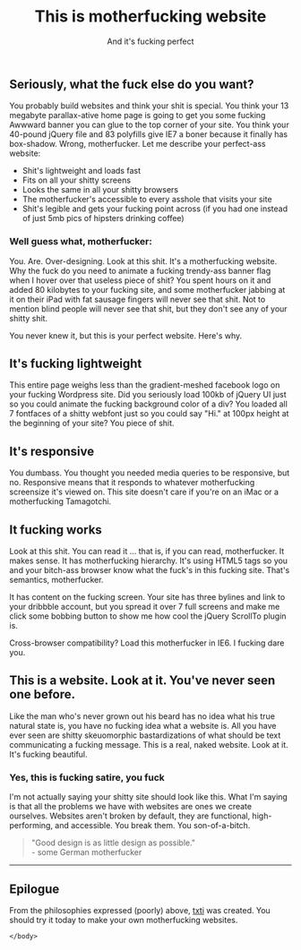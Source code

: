 <!DOCTYPE html>
<html>
<head>
<meta charset="utf-8"/>
<title>Motherfuckingwebsite</title>
</head>
<body>
<header>
<h1><strong>This is motherfucking website </strong></h1>
<p>And it's fucking perfect</p>
</header>
<h2><strong>Seriously, what the fuck else do you want?</strong></h2>
<p>You probably build websites and think your shit is special. You think your 13 megabyte parallax-ative home page is going to get you some fucking Awwward banner you can glue to the top corner of your site. You think your 40-pound jQuery file and 83 polyfills give IE7 a boner because it finally has box-shadow. Wrong, motherfucker. Let me describe your perfect-ass website:</p>
<ul>
    <li>Shit's lightweight and loads fast</li>
    <li>Fits on all your shitty screens</li>
    <li>Looks the same in all your shitty browsers</li>
    <li>The motherfucker's accessible to every asshole that visits your site</li>
    <li>Shit's legible and gets your fucking point across (if you had one instead of just 5mb pics of hipsters drinking coffee)</li>
</ul>
<h3>Well guess what, motherfucker:</h3>
<p>You. Are. Over-designing. Look at this shit. It's a motherfucking website. Why the fuck do you need to animate a fucking trendy-ass banner flag when I hover over that useless piece of shit? You spent hours on it and added 80 kilobytes to your fucking site, and some motherfucker jabbing at it on their iPad with fat sausage fingers will never see that shit. Not to mention blind people will never see that shit, but they don't see any of your shitty shit.</p>
<p>You never knew it, but this is your perfect website. Here's why.
<h2>It's fucking lightweight</h2>
<p>This entire page weighs less than the gradient-meshed facebook logo on your fucking Wordpress site. Did you seriously load 100kb of jQuery UI just so you could animate the fucking background color of a div? You loaded all 7 fontfaces of a shitty webfont just so you could say "Hi." at 100px height at the beginning of your site? You piece of shit.</p>
<h2>It's responsive</h2>
<p>You dumbass. You thought you needed media queries to be responsive, but no. Responsive means that it responds to whatever motherfucking screensize it's viewed on. This site doesn't care if you're on an iMac or a motherfucking Tamagotchi.</p>
<h2>It fucking works</h2>
<p>Look at this shit. You can read it ... that is, if you can read, motherfucker. It makes sense. It has motherfucking hierarchy. It's using HTML5 tags so you and your bitch-ass browser know what the fuck's in this fucking site. That's semantics, motherfucker.</p>
<p>It has content on the fucking screen. Your site has three bylines and link to your dribbble account, but you spread it over 7 full screens and make me click some bobbing button to show me how cool the jQuery ScrollTo plugin is.</p>
<p>Cross-browser compatibility? Load this motherfucker in IE6. I fucking dare you.</p>
<h2>This is a website. Look at it. You've never seen one before.</h2>
<p>Like the man who's never grown out his beard has no idea what his true natural state is, you have no fucking idea what a website is. All you have ever seen are shitty skeuomorphic bastardizations of what should be text communicating a fucking message. This is a real, naked website. Look at it. It's fucking beautiful.</p>
<h3>Yes, this is fucking satire, you fuck</h3>
<p>I'm not actually saying your shitty site should look like this. What I'm saying is that all the problems we have with websites are ones we create ourselves. Websites aren't broken by default, they are functional, high-performing, and accessible. You break them. You son-of-a-bitch.<p>
<blockquote>"Good design is as little design as possible."
  <br>
  - some German motherfucker
      </blockquote>
<hr>
<h2>Epilogue</h2>
<p>From the philosophies expressed (poorly) above,
<a href ="http://txti.es">txti</a>
was created. You should try it today to make your own motherfucking websites.</p>

    </body>
</html>
